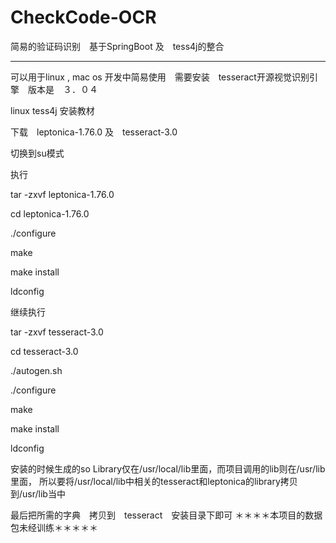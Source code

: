 # CheckCode-OCR

简易的验证码识别　基于SpringBoot  及　tess4j的整合

---------
可以用于linux , mac os 开发中简易使用　需要安装　tesseract开源视觉识别引擎　版本是　３．０４

linux tess4j 安装教材

下载　leptonica-1.76.0 及　tesseract-3.0

切换到su模式

执行

tar -zxvf leptonica-1.76.0

cd leptonica-1.76.0

./configure

make

make install

ldconfig

继续执行

tar -zxvf tesseract-3.0

cd tesseract-3.0

./autogen.sh

./configure

make

make install

ldconfig

安装的时候生成的so Library仅在/usr/local/lib里面，而项目调用的lib则在/usr/lib里面，
所以要将/usr/local/lib中相关的tesseract和leptonica的library拷贝到/usr/lib当中

最后把所需的字典　拷贝到　tesseract　安装目录下即可
＊＊＊＊本项目的数据包未经训练＊＊＊＊＊

